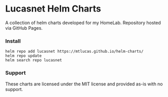 # Lucasnet Helm Charts

A collection of helm charts developed for my HomeLab.  Repository hosted via GitHub Pages.

### Install

```
helm repo add lucasnet https://mtlucas.github.io/helm-charts/
helm repo update
helm search repo lucasnet
```

### Support

These charts are licensed under the MIT license and provided as-is with no support.
